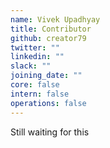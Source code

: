 ```yaml
---
name: Vivek Upadhyay
title: Contributor
github: creator79
twitter: ""
linkedin: ""
slack: ""
joining_date: ""
core: false
intern: false
operations: false
---
```


Still waiting for this
